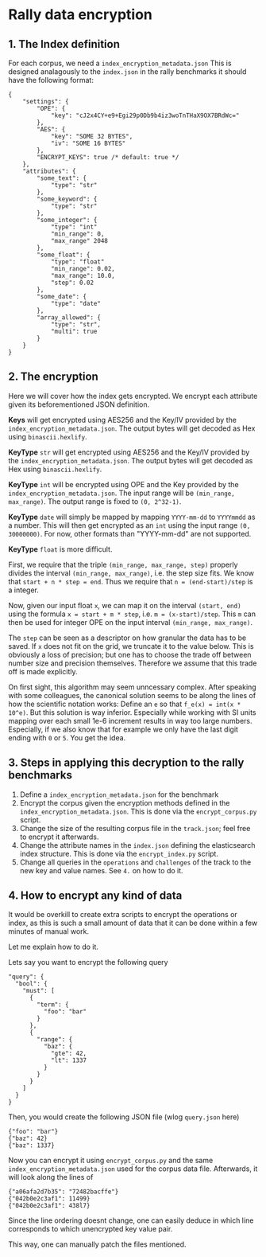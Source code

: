 # Rally data encryption

## 1. The Index definition
For each corpus, we need a `index_encryption_metadata.json`
This is designed analagously to the `index.json` in the rally benchmarks it should have the following format:
```
{
    "settings": {
        "OPE": {
            "key": "cJ2x4CY+e9+Egi29p0Db9b4iz3woTnTHaX9OX7BRdWc="
        },
        "AES": {
            "key": "SOME 32 BYTES",
            "iv": "SOME 16 BYTES"
        },
        "ENCRYPT_KEYS": true /* default: true */
    },
    "attributes": {
        "some_text": {
            "type": "str"
        },
        "some_keyword": {
            "type": "str"
        },
        "some_integer": {
            "type": "int"
            "min_range": 0,
            "max_range" 2048
        },
        "some_float": {
            "type": "float"
            "min_range": 0.02,
            "max_range": 10.0,
            "step": 0.02
        },
        "some_date": {
            "type": "date"
        },
        "array_allowed": {
            "type": "str",
            "multi": true
        }
    }
}
```

## 2. The encryption

Here we will cover how the index gets encrypted. We encrypt each attribute given its beforementioned JSON definition.

**Keys** will get encrypted using AES256 and the Key/IV provided by the `index_encryption_metadata.json`. 
The output bytes will get decoded as Hex using `binascii.hexlify`.

**KeyType** `str` will get encrypted using AES256 and the Key/IV provided by the `index_encryption_metadata.json`.
The output bytes will get decoded as Hex using `binascii.hexlify`.

**KeyType** `int` will be encrypted using OPE and the Key provided by the `index_encryption_metadata.json`.
The input range will be `(min_range, max_range)`.
The output range is fixed to `(0, 2^32-1)`.

**KeyType** `date` will simply be mapped by mapping `YYYY-mm-dd` to `YYYYmmdd` as a number. This will then get encrypted as an `int` using the input range `(0, 30000000)`. For now, other formats than "YYYY-mm-dd" are not supported.

**KeyType** `float` is more difficult.

First, we require that the triple `(min_range, max_range, step)` properly divides the interval `(min_range, max_range)`, i.e. the step size fits.
We know that `start + n * step = end`. Thus we require that `n = (end-start)/step` is a integer.

Now, given our input float `x`, we can map it on the interval `(start, end)` using the formula
`x = start + m * step`, i.e. `m = (x-start)/step`. This `m` can then be used for integer OPE on the input interval `(min_range, max_range)`.

The `step` can be seen as a descriptor on how granular the data has to be saved. If `x` does not fit on the grid, we truncate it to the value below. This is obviously a loss of precision; but one has to choose the trade off between number size and precision themselves. Therefore we assume that this trade off is made explicitly.

On first sight, this algorithm may seem unncessary complex. After speaking with some colleagues, the canonical solution seems to be along the lines of how the scientific notation works: Define an `e` so that `f_e(x) = int(x * 10^e)`.
But this solution is way inferior. Especially while working with SI units mapping over each small 1e-6 increment results in way too large numbers. Especially, if we also know that for example we only have the last digit ending with `0` or `5`. You get the idea.


## 3. Steps in applying this decryption to the rally benchmarks

1. Define a `index_encryption_metadata.json` for the benchmark
2. Encrypt the corpus given the encryption methods defined in the `index_encryption_metadata.json`. This is done via the `encrypt_corpus.py` script.
3. Change the size of the resulting corpus file in the `track.json`; feel free to encrypt it afterwards.
3. Change the attribute names in the `index.json` defining the elasticsearch index structure. This is done via the `encrypt_index.py` script.
4. Change all queries in the `operations` and `challenges` of the track to the new key and value names. See `4.` on how to do it.

## 4. How to encrypt any kind of data

It would be overkill to create extra scripts to encrypt the operations or index, as this is such a small amount of data that it can be done within a few minutes of manual work.

Let me explain how to do it.

Lets say you want to encrypt the following query
```
"query": {
  "bool": {
    "must": [
      {
        "term": {
          "foo": "bar"
        }
      },
      {
        "range": {
          "baz": {
            "gte": 42,
            "lt": 1337
          }
        }
      }
    ]
  }
}
```

Then, you would create the following JSON file (wlog `query.json` here)
```
{"foo": "bar"}
{"baz": 42}
{"baz": 1337}
```
Now you can encrypt it using `encrypt_corpus.py` and the same `index_encryption_metadata.json` used for the corpus data file. Afterwards, it will look along the lines of
```
{"a06afa2d7b35": "72482bacffe"}
{"042b0e2c3af1": 11499}
{"042b0e2c3af1": 438l7}
```
Since the line ordering doesnt change, one can easily deduce in which line corresponds to which unencrypted key value pair.

This way, one can manually patch the files mentioned.
